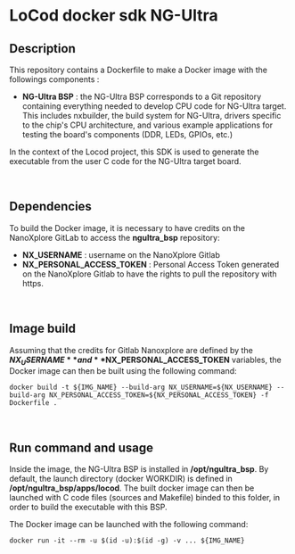 # LoCod docker sdk NG-Ultra

## Description

This repository contains a Dockerfile to make a Docker image with the followings components :

- **NG-Ultra BSP** : the NG-Ultra BSP corresponds to a Git repository containing everything needed to develop CPU code for NG-Ultra target. This includes nxbuilder, the build system for NG-Ultra, drivers specific to the chip's CPU architecture, and various example applications for testing the board's components (DDR, LEDs, GPIOs, etc.)

In the context of the Locod project, this SDK is used to generate the executable from the user C code for the NG-Ultra target board.

<br>

## Dependencies

To build the Docker image, it is necessary to have credits on the NanoXplore GitLab to access the **ngultra_bsp** repository:
- **NX_USERNAME** : username on the NanoXplore Gitlab
- **NX_PERSONAL_ACCESS_TOKEN** : Personal Access Token generated on the NanoXplore Gitlab to have the rights to pull the repository with https.

<br>

## Image build

Assuming that the credits for Gitlab Nanoxplore are defined by the **$NX_USERNAME** and **$NX_PERSONAL_ACCESS_TOKEN** variables, the Docker image can then be built using the following command:

```console
docker build -t ${IMG_NAME} --build-arg NX_USERNAME=${NX_USERNAME} --build-arg NX_PERSONAL_ACCESS_TOKEN=${NX_PERSONAL_ACCESS_TOKEN} -f Dockerfile .
```

<br>

## Run command and usage

Inside the image, the NG-Ultra BSP is installed in **/opt/ngultra_bsp**. By default, the launch directory (docker WORKDIR) is defined in **/opt/ngultra_bsp/apps/locod**. The built docker image can then be launched with C code files (sources and Makefile) binded to this folder, in order to build the executable with this BSP.

The Docker image can be launched with the following command:
```console
docker run -it --rm -u $(id -u):$(id -g) -v ... ${IMG_NAME}
```
